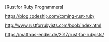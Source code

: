 [Rust for Ruby Programmers]

https://blog.codeship.com/coming-rust-ruby

http://www.rustforrubyists.com/book/index.html

https://matthias-endler.de/2017/rust-for-rubyists/

